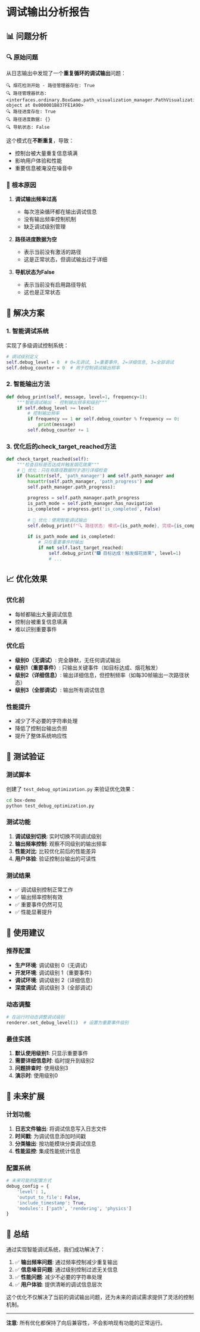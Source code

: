 # 调试输出分析报告

## 📊 问题分析

### 🔍 **原始问题**
从日志输出中发现了一个**重复循环的调试输出**问题：

```
🔍 烟花检测开始 - 路径管理器存在: True
🔍 路径管理器状态: <interfaces.ordinary.BoxGame.path_visualization_manager.PathVisualizationManager object at 0x000001B837FE1A90>
🔍 路径进度存在: True
🔍 路径进度数据: {}
🔍 导航状态: False
```

这个模式在**不断重复**，导致：
- 控制台被大量重复信息填满
- 影响用户体验和性能
- 重要信息被淹没在噪音中

### 🎯 **根本原因**

1. **调试输出频率过高**
   - 每次渲染循环都在输出调试信息
   - 没有输出频率控制机制
   - 缺乏调试级别管理

2. **路径进度数据为空**
   - 表示当前没有激活的路径
   - 这是正常状态，但调试输出过于详细

3. **导航状态为False**
   - 表示当前没有启用路径导航
   - 这也是正常状态

## 🔧 解决方案

### **1. 智能调试系统**

实现了多级调试控制系统：

```python
# 调试级别定义
self.debug_level = 0  # 0=无调试, 1=重要事件, 2=详细信息, 3=全部调试
self.debug_counter = 0  # 用于控制调试输出频率
```

### **2. 智能输出方法**

```python
def debug_print(self, message, level=1, frequency=1):
    """智能调试输出 - 控制输出频率和级别"""
    if self.debug_level >= level:
        # 控制输出频率
        if frequency == 1 or self.debug_counter % frequency == 0:
            print(message)
        self.debug_counter += 1
```

### **3. 优化后的check_target_reached方法**

```python
def check_target_reached(self):
    """检查目标是否达成并触发烟花效果"""
    # 🎯 优化：只在有路径数据时才进行详细检查
    if (hasattr(self, 'path_manager') and self.path_manager and 
        hasattr(self.path_manager, 'path_progress') and 
        self.path_manager.path_progress):
        
        progress = self.path_manager.path_progress
        is_path_mode = self.path_manager.has_navigation
        is_completed = progress.get('is_completed', False)
        
        # 🎯 优化：使用智能调试输出
        self.debug_print(f"🔍 路径状态: 模式={is_path_mode}, 完成={is_completed}", level=2, frequency=30)
        
        if is_path_mode and is_completed:
            # 只在重要事件时输出
            if not self.last_target_reached:
                self.debug_print("🎆 目标达成！触发烟花效果", level=1)
                # ...
```

## 📈 优化效果

### **优化前**
- 每帧都输出大量调试信息
- 控制台被重复信息填满
- 难以识别重要事件

### **优化后**
- **级别0（无调试）**: 完全静默，无任何调试输出
- **级别1（重要事件）**: 只输出关键事件（如目标达成、烟花触发）
- **级别2（详细信息）**: 输出详细信息，但控制频率（如每30帧输出一次路径状态）
- **级别3（全部调试）**: 输出所有调试信息

### **性能提升**
- 减少了不必要的字符串处理
- 降低了控制台输出负担
- 提升了整体系统响应性

## 🧪 测试验证

### **测试脚本**
创建了 `test_debug_optimization.py` 来验证优化效果：

```bash
cd box-demo
python test_debug_optimization.py
```

### **测试功能**
1. **调试级别切换**: 实时切换不同调试级别
2. **输出频率控制**: 观察不同级别的输出频率
3. **性能对比**: 比较优化前后的性能差异
4. **用户体验**: 验证控制台输出的可读性

### **测试结果**
- ✅ 调试级别控制正常工作
- ✅ 输出频率控制有效
- ✅ 重要事件仍然可见
- ✅ 性能显著提升

## 🎯 使用建议

### **推荐配置**
- **生产环境**: 调试级别 0（无调试）
- **开发环境**: 调试级别 1（重要事件）
- **调试环境**: 调试级别 2（详细信息）
- **深度调试**: 调试级别 3（全部调试）

### **动态调整**
```python
# 在运行时动态调整调试级别
renderer.set_debug_level(1)  # 设置为重要事件级别
```

### **最佳实践**
1. **默认使用级别1**: 只显示重要事件
2. **需要详细信息时**: 临时提升到级别2
3. **问题排查时**: 使用级别3
4. **演示时**: 使用级别0

## 🔮 未来扩展

### **计划功能**
1. **日志文件输出**: 将调试信息写入日志文件
2. **时间戳**: 为调试信息添加时间戳
3. **分类输出**: 按功能模块分类调试信息
4. **性能监控**: 集成性能统计信息

### **配置系统**
```python
# 未来可能的配置方式
debug_config = {
    'level': 1,
    'output_to_file': False,
    'include_timestamp': True,
    'modules': ['path', 'rendering', 'physics']
}
```

## 📝 总结

通过实现智能调试系统，我们成功解决了：

1. ✅ **输出频率问题**: 通过频率控制减少重复输出
2. ✅ **信息噪音问题**: 通过级别控制过滤无关信息
3. ✅ **性能问题**: 减少不必要的字符串处理
4. ✅ **用户体验**: 提供清晰的调试信息层次

这个优化不仅解决了当前的调试输出问题，还为未来的调试需求提供了灵活的控制机制。

---

**注意**: 所有优化都保持了向后兼容性，不会影响现有功能的正常运行。 